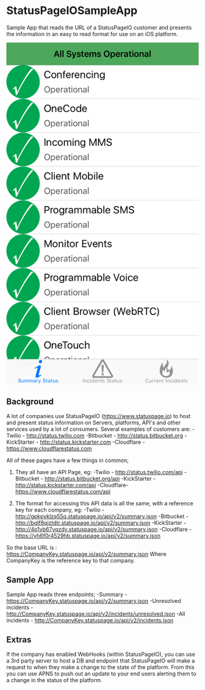 # StatusPageIOSampleApp

Sample App that reads the URL of a StatusPageIO customer and presents the information in an easy to read format for use on an iOS platform.

![Alt text](SampleImage.png?raw=true "Sample Summary Page")

## Background
A lot of companies use StatusPageIO (https://www.statuspage.io) to host and present status information on Servers, platforms, API's and other services used by a lot of consumers. 
Several examples of customers are: 
-Twilio - http://status.twilio.com
-Bitbucket - http://status.bitbucket.org
-KickStarter - http://status.kickstarter.com
-Cloudflare - https://www.cloudflarestatus.com

All of these pages have a few things in common; 

1) They all have an API Page, eg:
-Twilio - http://status.twilio.com/api
-Bitbucket - http://status.bitbucket.org/api
-KickStarter - http://status.kickstarter.com/api
-Cloudflare- https://www.cloudflarestatus.com/api

2) The format for accessing this API data is all the same, with a reference key for each company, eg: 
-Twilio - http://gpkpyklzq55q.statuspage.io/api/v2/summary.json
-Bitbucket - http://bqlf8qjztdtr.statuspage.io/api/v2/summary.json
-KickStarter - http://4p1vb67yqzdy.statuspage.io/api/v2/summary.json
-Cloudflare - https://yh6f0r4529hb.statuspage.io/api/v2/summary.json

So the base URL is : https://CompanyKey.statuspage.io/api/v2/summary.json
Where CompanyKey is the reference key to that company. 

## Sample App
Sample App reads three endpoints;
-Summary - https://CompanyKey.statuspage.io/api/v2/summary.json
-Unresolved incidents - http://CompanyKey.statuspage.io/api/v2/incidents/unresolved.json
-All incidents - http://CompanyKey.statuspage.io/api/v2/incidents.json

## Extras
If the company has enabled WebHooks (within StatusPageIO), you can use a 3rd party server to host a DB and endpoint that StatusPageIO will make a request to when they make a change to the state of the platform.
From this you can use APNS to push out an update to your end users alerting them to a change in the status of the platform.
